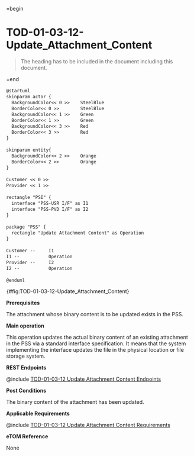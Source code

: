 =begin

# TOD-01-03-12-Update_Attachment_Content

> The heading has to be included in the document including this document.

=end

```plantuml
@startuml
skinparam actor {
  BackgroundColor<< 0 >> 	SteelBlue
  BorderColor<< 0 >> 		SteelBlue
  BackgroundColor<< 1 >> 	Green
  BorderColor<< 1 >> 		Green
  BackgroundColor<< 3 >> 	Red
  BorderColor<< 3 >> 		Red
}

skinparam entity{
  BackgroundColor<< 2 >> 	Orange
  BorderColor<< 2 >> 		Orange
}

Customer << 0 >> 
Provider << 1 >>

rectangle "PSI" {
  interface "PSS-USR I/F" as I1
  interface "PSS-PVD I/F" as I2
}

package "PSS" {
  rectangle "Update Attachment Content" as Operation
}

Customer --	    I1
I1 --           Operation
Provider --	    I2
I2 --           Operation

@enduml

```

![**TOD-01-03-12**: Update Attachment Content](../../common/pixel.png){#fig:TOD-01-03-12-Update_Attachment_Content}

**Prerequisites**

The attachment whose binary content is to be updated exists in the PSS.

**Main operation**

This operation updates the actual binary content of an existing attachment in the PSS via a standard interface specification.
It means that the system implementing the interface updates the file in the physical location or file storage system.

**REST Endpoints**

@include [TOD-01-03-12 Update Attachment Content Endpoints](endpoints/TOD-01-03-12-Update_Attachment_Content-endpoints.md)

**Post Conditions**

The binary content of the attachment has been updated.

**Applicable Requirements**

@include [TOD-01-03-12 Update Attachment Content Requirements](requirements/TOD-01-03-12-Update_Attachment_Content-requirements.md)

**eTOM Reference**

None
